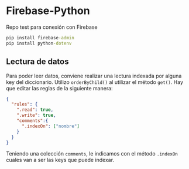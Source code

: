 # Firebase-Python
Repo test para conexión con Firebase

```cmd
pip install firebase-admin
pip install python-dotenv
```

## Lectura de datos
Para poder leer datos, conviene realizar una lectura indexada por alguna key del diccionario. Utilizo `orderByChild()` al utilizar el método `get()`. Hay que editar las reglas de la siguiente manera:
```json
{
  "rules": {
    ".read": true,
    ".write": true,
    "comments":{
      ".indexOn": ["nombre"]
    }
  }
}
```
Teniendo una colección `comments`, le indicamos con el método `.indexOn` cuales van a ser las keys que puede indexar.